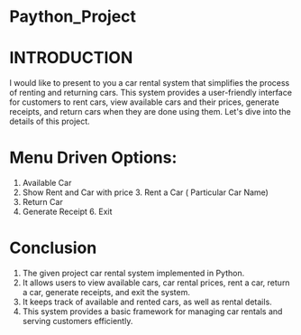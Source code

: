 # Paython_Project

# INTRODUCTION

I would like to present to you a car rental system that simplifies the process of renting and returning cars. This system provides a user-friendly interface for customers to rent cars, view available cars and their prices, generate receipts, and return cars when they are done using them. Let's dive into the details of this project.


# Menu Driven Options:

1. Available Car​
2. Show Rent and Car with price
​3. Rent a Car ( Particular Car Name)
4. Return Car
5. Generate Receipt 
​6. Exit


# Conclusion

1. The given project car rental system implemented in Python. 
2. It allows users to view available cars, car rental prices, rent a car, return a car, generate receipts, and exit the system. 
3. It keeps track of available and rented cars, as well as rental details. 
4. This system provides a basic framework for managing car rentals and serving customers efficiently.
